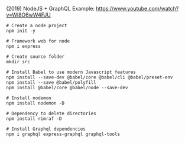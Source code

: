 
(2019) NodeJS + GraphQL Example:
https://www.youtube.com/watch?v=Wl8O6wW4FJU

```
# Create a node project
npm init -y

# Framework web for node
npm i express

# Create source folder
mkdir src

# Install Babel to use modern Javascript features
npm install --save-dev @babel/core @babel/cli @babel/preset-env
npm install --save @babel/polyfill
npm install @babel/core @babel/node --save-dev

# Install nodemon
npm install nodemon -D

# Dependency to delete directories
npm install rimraf -D

# Install Graphql dependencies
npm i graphql express-graphql graphql-tools


```
